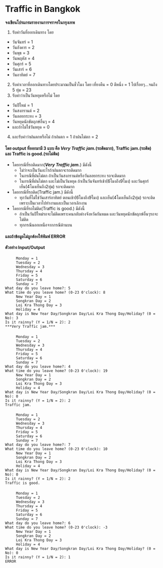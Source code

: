# Traffic in Bangkok
**จงเขียนโปรแกรมรายงานการจราจรในกรุงเทพ**
1. รับค่าวันที่ออกเดินทาง โดย
- วันจันทร์ = 1 
- วันอังคาร = 2
- วันพุธ = 3
- วันพฤหัส = 4
- วันศุกร์ = 5
- วันเสาร์ = 6
- วันอาทิตย์ = 7
2. รับค่าเวลาที่ออกเดินทางโดยประมาณเป็นชั่วโมง โดย เที่ยงคืน = 0 ตีหนึ่ง = 1 ไปเรื่อยๆ...จนถึง 5 ทุ่ม = 23
3. รับค่าว่าเป็นวันหยุดหรือไม่ โดย
- วันปีใหม่ = 1
- วันสงกรานต์ = 2
- วันลอยกระทง = 3
- วันหยุดนักขัตฤกษ์อื่นๆ = 4
- และถ้าไม่ใช่วันหยุด = 0
4. และรับค่าว่าฝนตกหรือไม่ ถ้าฝนตก = 1 ถ้าฝนไม่ตก = 2
#### โดย output ที่ออกมามี 3 แบบ คือ ***Very Traffic jam.***(รถติดมาก), Traffic jam.(รถติด) และ Traffic is good.(รถไม่ติด)
- โดยกรณีที่รถติดมาก(***Very Traffic jam.***) มีดังนี้
    - ไม่ว่าจะเป็นวันอะไรถ้าฝนตกจะรถติดมาก
    - ในกรณีที่ฝนไม่ตก ถ้าเป็นวันสงกรานต์หรือวันลอยกระทง รถจะติดมาก
    - ในกรณีที่ฝนไม่ตก และไม่เป็นวันหยุด ถ้าเป็นวันจันทร์เช้า(6โมงถึง9โมง) และวันศุกร์เย็น(4โมงเย็นถึง2ทุ่ม) รถจะติดมาก
- โดยกรณีที่รถติด(Traffic jam.) มีดังนี้
    - ทุกวันที่ไม่ใช่วันเสาร์อาทิตย์ ตอนเช้า(6โมงถึง9โมง) และเย็น(4โมงเย็นถึง2ทุ่ม) รถจะติดเพราะเป็นเวลาไปทำงานและเป็นเวลาเลิกงาน
- โดยกรณีที่รถไม่ติด(Traffic is good.) มีดังนี้
    - ถ้าเป็นวันปีใหม่รถจะไม่ติดเพราะคนกลับต่างจังหวัดกันหมด และวันหยุดนักขัตฤกษ์อื่นๆรถจะไม่ติด
    - ทุกกรณีนอกเหนือจากกรณีด้านบน
#### และถ้าข้อมูลไม่ถูกต้องให้พิมพ์ ERROR
**ตัวอย่าง Input/Output**
####
         Monday = 1
         Tuesday = 2
         Wednesday = 3
         Thursday = 4
         Friday = 5
         Saturday = 6
         Sunday = 7
    What day do you leave home?: 5
    What time do you leave home? (0-23 0'clock): 8
         New Year Day = 1
         Songkran Day = 2
         Loi Kra Thong Day = 3
         Holiday = 4
    What day is New Year Day/Songkran Day/Loi Kra Thong Day/Holiday? (0 = No): 3
    Is it rainny? (Y = 1/N = 2): 2
    ***Very Traffic jam.***

####
         Monday = 1
         Tuesday = 2
         Wednesday = 3
         Thursday = 4
         Friday = 5
         Saturday = 6
         Sunday = 7
    What day do you leave home?: 4 
    What time do you leave home? (0-23 0'clock): 19
         New Year Day = 1
         Songkran Day = 2
         Loi Kra Thong Day = 3
         Holiday = 4
    What day is New Year Day/Songkran Day/Loi Kra Thong Day/Holiday? (0 = No): 0
    Is it rainny? (Y = 1/N = 2): 2
    Traffic jam.

####
         Monday = 1
         Tuesday = 2
         Wednesday = 3
         Thursday = 4
         Friday = 5
         Saturday = 6
         Sunday = 7
    What day do you leave home?: 7
    What time do you leave home? (0-23 0'clock): 10
         New Year Day = 1
         Songkran Day = 2
         Loi Kra Thong Day = 3
         Holiday = 4
    What day is New Year Day/Songkran Day/Loi Kra Thong Day/Holiday? (0 = No): 0
    Is it rainny? (Y = 1/N = 2): 2
    Traffic is good.

####
         Monday = 1
         Tuesday = 2
         Wednesday = 3
         Thursday = 4
         Friday = 5
         Saturday = 6
         Sunday = 7
    What day do you leave home?: 6
    What time do you leave home? (0-23 0'clock): -3
         New Year Day = 1
         Songkran Day = 2
         Loi Kra Thong Day = 3
         Holiday = 4
    What day is New Year Day/Songkran Day/Loi Kra Thong Day/Holiday? (0 = No): 0
    Is it rainny? (Y = 1/N = 2): 1
    ERROR